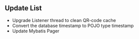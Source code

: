 Update List
----------

- Upgrade Listener thread to clean QR-code cache
- Convert the database timestamp to POJO type timestamp
- Update Mybatis Pager

